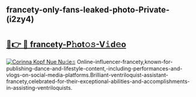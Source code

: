 ## francety-only-fans​-leaked-photo​-Private-(i2zy4)


# <h2><a href="https://mediaupload.pro?title=francety&ref=git">🔗👉 🔴 francety-P𝚑ot𝚘𝚜-V𝚒d𝚎o</a></h2>

[![Corinna Kopf Nue Nu𝚍e𝚜](https://i.imgur.com/0qMVB7G.gif)](https://mediaupload.pro?title=francety&ref=git)
Online-influencer-francety,known-for-publishing-dance-and-lifestyle-content,-including-performances-and-vlogs-on-social-media-platforms.Brilliant-ventriloquist-assistant-francety,celebrated-for-their-exceptional-abilities-and-accomplishments-in-assisting-ventriloquists.  